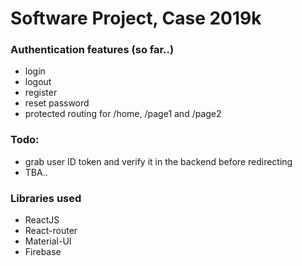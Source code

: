 # Software Project, Case 2019k
### Authentication features (so far..)
* login
* logout
* register
* reset password
* protected routing for /home, /page1 and /page2

### Todo:
* grab user ID token and verify it in the backend before redirecting
* TBA..

### Libraries used
* ReactJS
* React-router
* Material-UI
* Firebase
